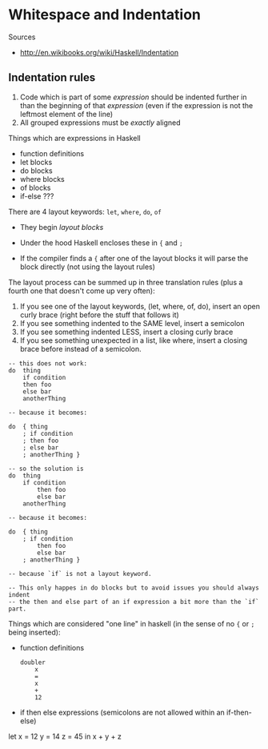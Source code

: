 # Whitespace and Indentation

Sources

* http://en.wikibooks.org/wiki/Haskell/Indentation

## Indentation rules

1. Code which is part of some _expression_ should be indented further in than the
   beginning of that _expression_  (even if the expression is not the leftmost
   element of the line)
2. All grouped expressions must be *exactly* aligned

Things which are expressions in Haskell

* function definitions
* let blocks
* do blocks
* where blocks
* of blocks
* if-else ???


There are 4 layout keywords: `let`, `where`, `do`, `of`
* They begin _layout blocks_
* Under the hood Haskell encloses these in `{` and `;`


* If the compiler finds a `{` after one of the layout blocks it will parse the
  block directly (not using the layout rules)

The layout process can be summed up in three translation rules (plus a fourth one
that doesn't come up very often):

1. If you see one of the layout keywords, (let, where, of, do), insert an open curly brace (right before the stuff that follows it)
2. If you see something indented to the SAME level, insert a semicolon
3. If you see something indented LESS, insert a closing curly brace
4. If you see something unexpected in a list, like where, insert a closing brace before instead of a semicolon.

```
-- this does not work:
do  thing
    if condition
    then foo
    else bar
    anotherThing

-- because it becomes:

do  { thing
    ; if condition
    ; then foo
    ; else bar
    ; anotherThing }

-- so the solution is
do  thing
    if condition
        then foo
        else bar
    anotherThing

-- because it becomes:

do  { thing
    ; if condition
        then foo
        else bar
    ; anotherThing }

-- because `if` is not a layout keyword.

-- This only happes in do blocks but to avoid issues you should always indent
-- the then and else part of an if expression a bit more than the `if` part.
```

Things which are considered "one line" in haskell (in the sense of no `{` or `;`
being inserted):

* function definitions
    ```
    doubler
        x
        =
        x
        +
        12
    ```
* if then else expressions (semicolons are not allowed within an if-then-else)


let x = 12
    y = 14
    z = 45
    in x + y + z
